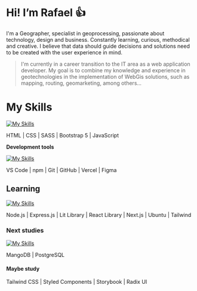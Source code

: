 # Hi! I’m Rafael :thumbsup:

I'm a Geographer, specialist in geoprocessing, passionate about technology, design and business. Constantly learning, curious, methodical and creative. I believe that data should guide decisions and solutions need to be created with the user experience in mind.

> I'm currently in a career transition to the IT area as a web application developer. My goal is to combine my knowledge and experience in geotechnologies in the implementation of WebGis solutions, such as mapping, routing, geomarketing, among others...

# My Skills 
[![My Skills](https://skillicons.dev/icons?i=html,css,sass,bootstrap,js)](https://skillicons.dev)

HTML | CSS | SASS | Bootstrap 5 | JavaScript 

**Development tools**

[![My Skills](https://skillicons.dev/icons?i=vscode,npm,git,github,vercel,figma)](https://skillicons.dev)

VS Code | npm | Git | GitHub | Vercel | Figma

##  Learning 
[![My Skills](https://skillicons.dev/icons?i=nodejs,expressjs,lit,react,nextjs,ubuntu,tailwind)](https://skillicons.dev)

Node.js | Express.js | Lit Library | React Library | Next.js | Ubuntu | Tailwind

### Next studies 
[![My Skills](https://skillicons.dev/icons?i=mongodb,postgres)](https://skillicons.dev)

MangoDB | PostgreSQL

#### Maybe study
Tailwind CSS | Styled Components | Storybook | Radix UI
